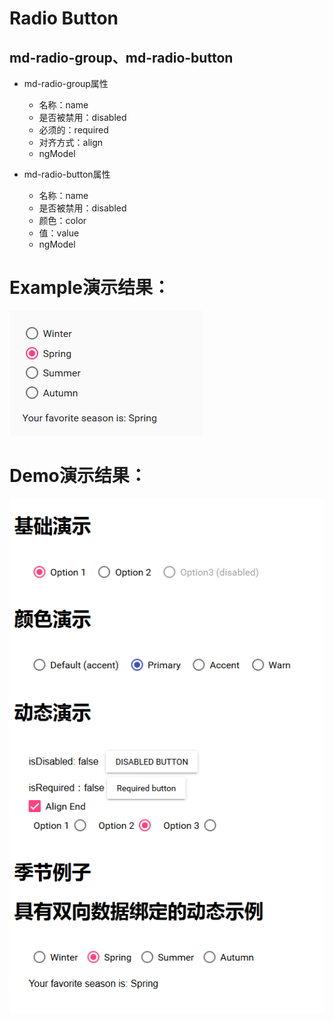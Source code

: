 # Radio Button
## md-radio-group、md-radio-button
* md-radio-group属性
	* 名称：name
	* 是否被禁用：disabled
	* 必须的：required
	* 对齐方式：align
	* ngModel

* md-radio-button属性
	* 名称：name
	* 是否被禁用：disabled
	* 颜色：color
	* 值：value
	* ngModel

# Example演示结果：
![Example](./Example/radio-button_example.png)

# Demo演示结果：
![Demo](./Demo/radio-button_demo.png)